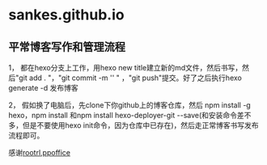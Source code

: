 # sankes.github.io
## 平常博客写作和管理流程
1， 都在hexo分支上工作，用hexo new title建立新的md文件，然后书写，然后"git add . "，"git commit -m '' " ，"git push"提交。好了之后执行hexo generate -d 发布博客

2， 假如换了电脑后，先clone下你github上的博客仓库，然后 npm install -g hexo，npm install 和npm install hexo-deployer-git --save(和安装命令差不多，但是不要使用hexo init命令，因为仓库中已存在)，然后走正常博客书写发布流程即可。

感谢[rootrl](https://segmentfault.com/a/1190000011535121),[ppoffice](https://github.com/ppoffice/hexo-theme-icarus)
